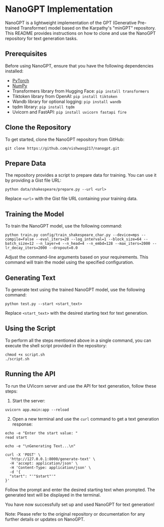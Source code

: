 # NanoGPT Implementation

NanoGPT is a lightweight implementation of the GPT (Generative Pre-trained Transformer) model based on the Karpathy's "minGPT" repository. This README provides instructions on how to clone and use the NanoGPT repository for text generation tasks.

## Prerequisites

Before using NanoGPT, ensure that you have the following dependencies installed:

- [PyTorch](https://pytorch.org) 
- [NumPy](https://numpy.org/install/) 
- Transformers library from Hugging Face: `pip install transformers`
- Tiktoken library from OpenAI: `pip install tiktoken`
- Wandb library for optional logging: `pip install wandb`
- tqdm library: `pip install tqdm`
- Uvicorn and FastAPI: `pip install uvicorn fastapi fire`

## Clone the Repository

To get started, clone the NanoGPT repository from GitHub:

```
git clone https://github.com/vishwasg217/nanogpt.git
```

## Prepare Data

The repository provides a script to prepare data for training. You can use it by providing a Gist file URL:

```
python data/shakespeare/prepare.py --url <url>
```

Replace `<url>` with the Gist file URL containing your training data.

## Training the Model

To train the NanoGPT model, use the following command:

```
python train.py config/train_shakespeare_char.py --device=mps --compile=False --eval_iters=20 --log_interval=1 --block_size=64 --batch_size=12 --n_layer=4 --n_head=4 --n_embd=128 --max_iters=2000 --lr_decay_iters=2000 --dropout=0.0
```

Adjust the command-line arguments based on your requirements. This command will train the model using the specified configuration.

## Generating Text

To generate text using the trained NanoGPT model, use the following command:

```
python test.py --start <start_text>
```

Replace `<start_text>` with the desired starting text for text generation.

## Using the Script

To perform all the steps mentioned above in a single command, you can execute the shell script provided in the repository:

```
chmod +x script.sh
./script.sh
```

## Running the API

To run the UVicorn server and use the API for text generation, follow these steps:

1. Start the server:
```
uvicorn app.main:app --reload
```

2. Open a new terminal and use the `curl` command to get a text generation response:
```
echo -e "Enter the start value: "
read start

echo -e "\nGenerating Text...\n"

curl -X 'POST' \
  'http://127.0.0.1:8000/generate-text' \
  -H 'accept: application/json' \
  -H 'Content-Type: application/json' \
  -d '{
  "start": "'"$start"'"
}'
```

Follow the prompt and enter the desired starting text when prompted. The generated text will be displayed in the terminal.

You have now successfully set up and used NanoGPT for text generation!

Note: Please refer to the original repository or documentation for any further details or updates on NanoGPT.
